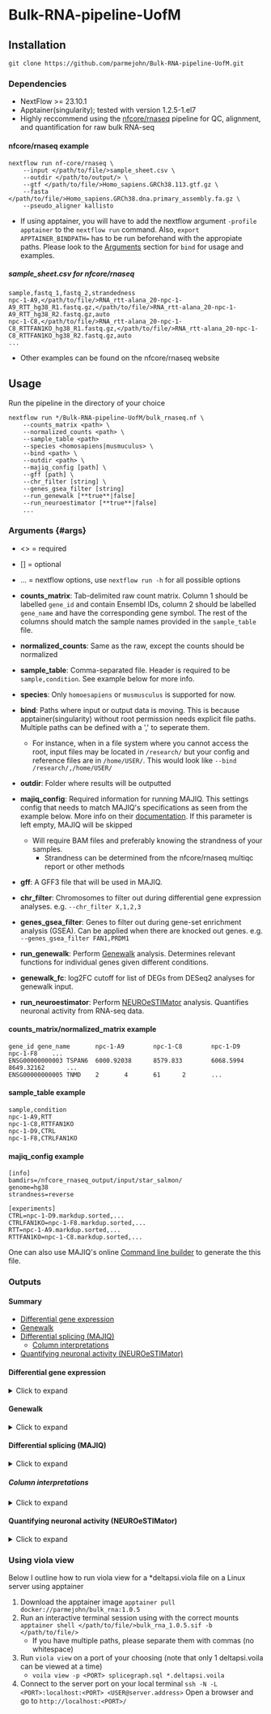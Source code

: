# Bulk-RNA-pipeline-UofM

## Installation

`git clone https://github.com/parmejohn/Bulk-RNA-pipeline-UofM.git`

### Dependencies
- NextFlow >= 23.10.1
- Apptainer(singularity); tested with version 1.2.5-1.el7
- Highly reccommend using the [nfcore/rnaseq](https://nf-co.re/rnaseq/3.17.0/) pipeline for QC, alignment, and quantification for raw bulk RNA-seq

#### nfcore/rnaseq example
```
nextflow run nf-core/rnaseq \
    --input </path/to/file/>sample_sheet.csv \
    --outdir </path/to/output/> \
    --gtf </path/to/file/>Homo_sapiens.GRCh38.113.gtf.gz \
    --fasta </path/to/file/>Homo_sapiens.GRCh38.dna.primary_assembly.fa.gz \
    --pseudo_aligner kallisto
```
- If using apptainer, you will have to add the nextflow argument `-profile apptainer` to the `nextflow run` command. Also, `export APPTAINER_BINDPATH=` has to be run beforehand with the appropiate paths. Please look to the [Arguments](#args) section for `bind` for usage and examples.

##### sample_sheet.csv for nfcore/rnaseq
```
sample,fastq_1,fastq_2,strandedness
npc-1-A9,</path/to/file/>RNA_rtt-alana_20-npc-1-A9_RTT_hg38_R1.fastq.gz,</path/to/file/>RNA_rtt-alana_20-npc-1-A9_RTT_hg38_R2.fastq.gz,auto
npc-1-C8,</path/to/file/>RNA_rtt-alana_20-npc-1-C8_RTTFAN1KO_hg38_R1.fastq.gz,</path/to/file/>RNA_rtt-alana_20-npc-1-C8_RTTFAN1KO_hg38_R2.fastq.gz,auto
...
```
- Other examples can be found on the nfcore/rnaseq website

## Usage
Run the pipeline in the directory of your choice

```
nextflow run */Bulk-RNA-pipeline-UofM/bulk_rnaseq.nf \
	--counts_matrix <path> \
	--normalized_counts <path> \
	--sample_table <path>
	--species <homosapiens|musmuculus> \
	--bind <path> \
	--outdir <path> \
	--majiq_config [path] \
	--gff [path] \
	--chr_filter [string] \
	--genes_gsea_filter [string]
	--run_genewalk [**true**|false]
	--run_neuroestimator [**true**|false]
	...
```

### Arguments {#args}
- <> = required
- [] = optional
- ... = nextflow options, use `nextflow run -h` for all possible options

- **counts_matrix**: Tab-delimited raw count matrix. Column 1 should be labelled `gene_id` and contain Ensembl IDs, column 2 should be labelled `gene_name` and have the corresponding gene symbol. The rest of the columns should match the sample names provided in the `sample_table` file.
- **normalized_counts**: Same as the raw, except the counts should be normalized
- **sample_table**: Comma-separated file. Header is required to be `sample,condition`. See example below for more info.
- **species**: Only `homoesapiens` or `musmusculus` is supported for now.
- **bind**: Paths where input or output data is moving. This is because apptainer(singularity) without root permission needs explicit file paths. Multiple paths can be defined with a ',' to seperate them. 
	- For instance, when in a file system where you cannot access the root, input files may be located in `/research/` but your config and reference files are in `/home/USER/`. This would look like `--bind /research/,/home/USER/`
- **outdir**: Folder where results will be outputted
- **majiq_config**: Required information for running MAJIQ. This settings config that needs to match MAJIQ's specifications as seen from the example below. More info on their [documentation](https://biociphers.bitbucket.io/majiq-docs-academic/getting-started-guide/builder.html). If this parameter is left empty, MAJIQ will be skipped
	- Will require BAM files and preferably knowing the strandness of your samples.
		- Strandness can be determined from the nfcore/rnaseq multiqc report or other methods
- **gff**: A GFF3 file that will be used in MAJIQ.
- **chr_filter**: Chromosomes to filter out during differential gene expression analyses. e.g. `--chr_filter X,1,2,3`
- **genes_gsea_filter**: Genes to filter out during gene-set enrichment analysis (GSEA). Can be applied when there are knocked out genes. e.g. `--genes_gsea_filter FAN1,PRDM1`
- **run_genewalk**: Perform [Genewalk](https://churchman.med.harvard.edu/genewalk) analysis. Determines relevant functions for individual genes given different conditions.
- **genewalk_fc**: log2FC cutoff for list of DEGs from DESeq2 analyses for genewalk input.
- **run_neuroestimator**: Perform [NEUROeSTIMator](https://research-git.uiowa.edu/michaelson-lab-public/neuroestimator) analysis. Quantifies neuronal activity from RNA-seq data.

#### counts_matrix/normalized_matrix example
```
gene_id gene_name       npc-1-A9        npc-1-C8        npc-1-D9        npc-1-F8	...
ENSG00000000003 TSPAN6  6000.92038      8579.833        6068.5994       8649.32162      ...
ENSG00000000005 TNMD    2       4       61      2       ...
```

#### sample_table example
```
sample,condition
npc-1-A9,RTT
npc-1-C8,RTTFAN1KO
npc-1-D9,CTRL
npc-1-F8,CTRLFAN1KO
```
#### majiq_config example
```
[info]
bamdirs=/nfcore_rnaseq_output/input/star_salmon/
genome=hg38
strandness=reverse

[experiments]
CTRL=npc-1-D9.markdup.sorted,...
CTRLFAN1KO=npc-1-F8.markdup.sorted,...
RTT=npc-1-A9.markdup.sorted,...
RTTFAN1KO=npc-1-C8.markdup.sorted,...
```
One can also use MAJIQ's online [Command line builder](https://biociphers.bitbucket.io/majiq-docs-academic/commandbuilder.html#command-builder) to generate the this file.

### Outputs
#### Summary
- [Differential gene expression](#differential-gene-expression)
- [Genewalk](#genewalk)
- [Differential splicing (MAJIQ)](#differential-splicing-majiq)
	- [Column interpretations](#column-interpretations)
- [Quantifying neuronal activity (NEUROeSTIMator)](#quantifying-neuronal-activity-neuroestimator)

#### Differential gene expression
<details>
<summary>Click to expand</summary>
<br>

- Perform differential gene expression analysis using DESeq2
- Using the log2FC values as rank, performs GSEA using the fgsea package
	- All genes are used, as a opposed to an over-representation analyses, which would only use DEGs after a certain cutoff adjusted p-value and/or log2FC cutoff.
	- To find specific DEGs and their related pathways, one will have to filter the list by their leading edge in the resulting data files.
- Files = dge/
  - Plots
    - **deg_heatmap_X_vs_Y.pdf**: Heatmap of DEGs for a given comparison. Rows are hierarchically clustered and expression is Z-scaled. |log2FC| >= 2 & padj < 0.05
    - **deseq2_volcano_X_vs_Y.pdf**: Volcano plot of all genes for a given comparison. Please note that cutoff uses padj but y-axis uses the unadjusted p-value. |log2FC| >= 2 & padj < 0.05
    - **gsea_X_vs_Y.pdf**: GSEA for a given comparison. Positive (red) normalized enrichment score (NES)  are upregulated in X; Negative NES are upregulated in Y
    - **sample_similarity_heatmap.pdf**: Heatmap representing sample clustering using a distance matrix. Counts are transformed via variance stabilizing transformation (VST) in DESeq2. Hierarchical is done on both the rows and columns.
    	- Notebly, large portion of genes will not be differentially expressed, so it can lead to some samples having high similarity scores to one another.
    - **sample_similarity_pca.pdf**: PCA plot of all samples. Grouping is done by condition by default.
    - **deg_upset_upreg.pdf**: Upset plot showing intersection of all upregulated genes (Genes upregulated in condition X when compared to Y). log2FC >= 2 & padj < 0.05
    - **deg_upset_dnreg.pdf**: Upset plot showing intersection of all downregulated genes (Genes upregulated in condition Y when compared to X). log2FC <= -2 & padj < 0.05
  - Data
    - **deseq2_X_vs_Y_res.txt**: Tab-delimited file with DESeq2 results, unfiltered
    - **gsea_X_vs_Y.txt**: Tab-delimited file with GSEA results, unfiltered
</details>


#### Genewalk
<details>
<summary>Click to expand</summary>
<br>

- Identifies relevant functions for individual genes
	- Uses the DESeq2 results (ranked by log2FC)
	- Determines the importance of the gene and what biological pathways it impacts
- Files = genewalk/
  - **deseq2_X_vs_Y_res/:** Please refer to their thorough [documentation](https://churchman.med.harvard.edu/genewalk) and [GitHub](https://github.com/churchmanlab/genewalk) for file descriptions.
</details>

#### Differential splicing (MAJIQ)
<details>
<summary>Click to expand</summary>
<br>

- 3 modules as outlined [here](https://biociphers.bitbucket.io/majiq-docs-academic/getting-started-guide/quick-overview.html)
	- Builder: Define splice graphs and local splicing variations (LSVs)
		- Creates a splicegraph from the gene annotation and aligned reads
			- This will contain junctions, intron retention scores, and exon information
	- Quantifier: Quantifies the relative abundance (Ψ) of LSVs and changes in the relative abundance (ΔΨ) between conditions
	- Voila: Create visualizations and interpretable files
- Aids in discovering differential splice variants
- Files = majiq/
  - **build/**: Files to use downstream MAJIQ functions
  - **voila_tsv/**: .tsv files produced by majiq quant to be use in downstream voila visualizations. The .tsv's contain the relative LSV abundance (Ψ) and changes in the relative LSV abundance (delta PSI) between conditions.
  - **modulized/**:
  	- **summary.tsv**: Each row is a splicing module and list the total counts for each type of splicing event in the module
		- A module is defined as single entry and exit regions of the splicegraph
			- Unique single source and single target exon
	- **heatmap.tsv**: When using ΔΨ, the junctions with the max absolute ΔΨ value is chosen from each module, and one can see all of the deltapsi values for each comparison listed here.
    - ... Other files that can be parsed for additional information

- For more in-depth information, please visit their [website](https://majiq.biociphers.org/)
</details>

##### Column interpretations
<details>
<summary>Click to expand</summary>
<br>

- Below is a description of each column that is shown in MAJIQ. Please visit the MAJIQ [documentation](https://biociphers.bitbucket.io/majiq-docs-academic/getting-started-guide/quick-overview.html) or their [BitBucket](https://bitbucket.org/biociphers/majiq_academic) page
	- **lsv_id** = `s` or `t` denotes whether it is the source or target exon
		- can be visualized when looking using voila view (see below on how to run it)
		- [Example](https://majiq.biociphers.org/green_et_al_2017/examples/hogenesch/adr-cer-8v8/) from the MAJIQ documentation
	- **lsv_type** = rough graphical output for the voila view plot
		- From their [Google Groups forums](https://groups.google.com/g/majiq_voila/c/tOrbP179tuY)
			- starts by (s or t) being source or target
			- each '|' is a new junction representation and if there is intron_retention the last character is 'i'
			- each junction is represented by  XeY.ZoK where 
				- X is the ordinal splice site in the reference exon
				- Y is the ordinal exon connecting the lsv
				- Z is the ordinal splice site in exon Y
				- K is the total number of splice sites that Y has
	- **mean_dpsi_per_lsv_junction** = direction of change for a given junction
		- One can think of it as the the fold-change equivelent in a differential expression analysis
	- **probability_changing** = probability, that the dpsi is above <threshold 1 used>
		- default is 0.2
	- **probability_non_changing** = probability, that the dpsi is below <threshold 2 used>
		- default = 0.05
	- **\*mean_psi** = E |PSI| adds up to 100% of all of the LSV's junction
		- mean psi value from the different experiments
		- **negative** values correspond to **increased differential inclusion in condition1** compared with condition2
	- num_junctions
	- num_exons
	- **de_novo_junctions** =  which of these junctions are unannotated
		- junctions are annotated using the GFF3 file and RNA-seq files
	- seqid = unsure
	- strand
	- **junctions_coords** = the positions of the gene denoting the exon junction locations and how large they are
	- **exons_coords** = location and size of a given exon
	- **ir_coords** = intron retention coordinates
	- **ucsc_lsv_link** = genome browser view of the whole lsv region
</details>

#### Quantifying neuronal activity (NEUROeSTIMator)
<details>
<summary>Click to expand</summary>
<br>

- Estimates neuronal activation using gene expression
	- Uses a neural network approach along with 
	- Scores based off 22 neuronal activity markers
		- Each sample will have an activity score that ranges from 0-1
- Files = neuroestimator/
  - **neuroestimator_results.txt**: Tab-delimited table with samples and their predicted activity score
  - **neuroestimator_results.pdf**: Box plot for predicted activities across conditions. Kolmogorov–Smirnov (KS) test is performed to test for significance between the each condition.

- For more in-depth file descriptions please visit
</details>

### Using viola view

Below I outline how to run viola view for a *deltapsi.viola file on a Linux server using apptainer

1. Download the apptainer image `apptainer pull docker://parmejohn/bulk_rna:1.0.5`
2. Run an interactive terminal session using with the correct mounts `apptainer shell </path/to/file/>bulk_rna_1.0.5.sif -b </path/to/file/>`
    - If you have multiple paths, please separate them with commas (no whitespace)
4. Run `viola view` on a port of your choosing (note that only 1 deltapsi.voila can be viewed at a time)
    - `voila view -p <PORT> splicegraph.sql *.deltapsi.voila`
5. Connect to the server port on your local terminal `ssh -N -L <PORT>:localhost:<PORT> <USER@server.address>`
Open a browser and go to `http://localhost:<PORT>/`
